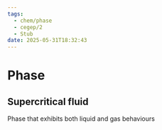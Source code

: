 ```yaml
---
tags:
  - chem/phase
  - cegep/2
  - Stub
date: 2025-05-31T18:32:43
---
```


# Phase

## Supercritical fluid

Phase that exhibits both liquid and gas behaviours